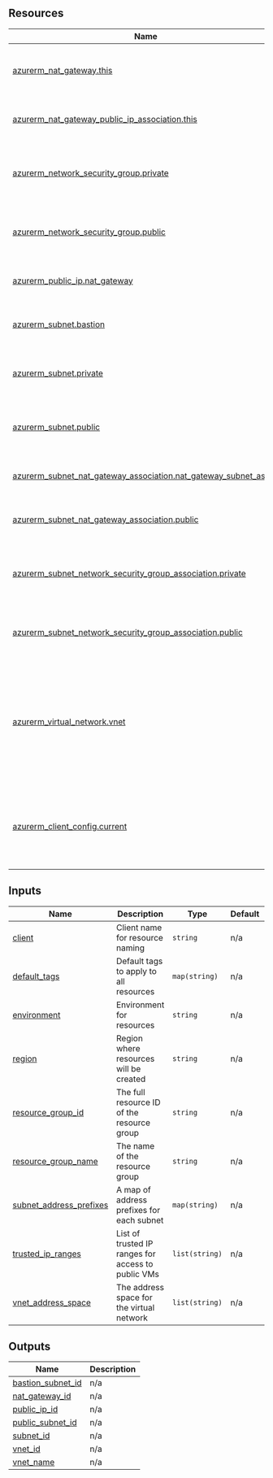 ## Resources

| Name | Type |
|------|------|
| [azurerm_nat_gateway.this](https://registry.terraform.io/providers/hashicorp/azurerm/latest/docs/resources/nat_gateway) | Creates NAT gateway for outbound internet connectivity | resource |
| [azurerm_nat_gateway_public_ip_association.this](https://registry.terraform.io/providers/hashicorp/azurerm/latest/docs/resources/nat_gateway_public_ip_association) | Associates public IP address with NAT gateway | resource |
| [azurerm_network_security_group.private](https://registry.terraform.io/providers/hashicorp/azurerm/latest/docs/resources/network_security_group) | Creates network security group for private subnet | resource |
| [azurerm_network_security_group.public](https://registry.terraform.io/providers/hashicorp/azurerm/latest/docs/resources/network_security_group) | Creates network security group for public subnet | resource |
| [azurerm_public_ip.nat_gateway](https://registry.terraform.io/providers/hashicorp/azurerm/latest/docs/resources/public_ip) | Creates public IP address for NAT gateway | resource |
| [azurerm_subnet.bastion](https://registry.terraform.io/providers/hashicorp/azurerm/latest/docs/resources/subnet) | Creates subnet for bastion host connectivity | resource |
| [azurerm_subnet.private](https://registry.terraform.io/providers/hashicorp/azurerm/latest/docs/resources/subnet) | Creates private subnet for internal resources | resource |
| [azurerm_subnet.public](https://registry.terraform.io/providers/hashicorp/azurerm/latest/docs/resources/subnet) | Creates public subnet for internet facing resources | resource |
| [azurerm_subnet_nat_gateway_association.nat_gateway_subnet_assoc](https://registry.terraform.io/providers/hashicorp/azurerm/latest/docs/resources/subnet_nat_gateway_association) | Associates NAT gateway with private subnet | resource |
| [azurerm_subnet_nat_gateway_association.public](https://registry.terraform.io/providers/hashicorp/azurerm/latest/docs/resources/subnet_nat_gateway_association) | Associates NAT gateway with public subnet | resource |
| [azurerm_subnet_network_security_group_association.private](https://registry.terraform.io/providers/hashicorp/azurerm/latest/docs/resources/subnet_network_security_group_association) | Associates network security group with private subnet | resource |
| [azurerm_subnet_network_security_group_association.public](https://registry.terraform.io/providers/hashicorp/azurerm/latest/docs/resources/subnet_network_security_group_association) | Associates network security group with public subnet | resource |
| [azurerm_virtual_network.vnet](https://registry.terraform.io/providers/hashicorp/azurerm/latest/docs/resources/virtual_network) | Creates the virtual network infrastructure for either the VM or Databricks workspace or both depending on the deployment | resource |
| [azurerm_client_config.current](https://registry.terraform.io/providers/hashicorp/azurerm/latest/docs/data-sources/client_config) | Retrieves metadata for the current Azure client, including tenant ID, client ID, and object ID | data source |

## Inputs

| Name | Description | Type | Default | Required |
|------|-------------|------|---------|:--------:|
| <a name="input_client"></a> [client](#input\_client) | Client name for resource naming | `string` | n/a | yes |
| <a name="input_default_tags"></a> [default\_tags](#input\_default\_tags) | Default tags to apply to all resources | `map(string)` | n/a | yes |
| <a name="input_environment"></a> [environment](#input\_environment) | Environment for resources | `string` | n/a | yes |
| <a name="input_region"></a> [region](#input\_region) | Region where resources will be created | `string` | n/a | yes |
| <a name="input_resource_group_id"></a> [resource\_group\_id](#input\_resource\_group\_id) | The full resource ID of the resource group | `string` | n/a | yes |
| <a name="input_resource_group_name"></a> [resource\_group\_name](#input\_resource\_group\_name) | The name of the resource group | `string` | n/a | yes |
| <a name="input_subnet_address_prefixes"></a> [subnet\_address\_prefixes](#input\_subnet\_address\_prefixes) | A map of address prefixes for each subnet | `map(string)` | n/a | yes |
| <a name="input_trusted_ip_ranges"></a> [trusted\_ip\_ranges](#input\_trusted\_ip\_ranges) | List of trusted IP ranges for access to public VMs | `list(string)` | n/a | yes |
| <a name="input_vnet_address_space"></a> [vnet\_address\_space](#input\_vnet\_address\_space) | The address space for the virtual network | `list(string)` | n/a | yes |

## Outputs

| Name | Description |
|------|-------------|
| <a name="output_bastion_subnet_id"></a> [bastion\_subnet\_id](#output\_bastion\_subnet\_id) | n/a |
| <a name="output_nat_gateway_id"></a> [nat\_gateway\_id](#output\_nat\_gateway\_id) | n/a |
| <a name="output_public_ip_id"></a> [public\_ip\_id](#output\_public\_ip\_id) | n/a |
| <a name="output_public_subnet_id"></a> [public\_subnet\_id](#output\_public\_subnet\_id) | n/a |
| <a name="output_subnet_id"></a> [subnet\_id](#output\_subnet\_id) | n/a |
| <a name="output_vnet_id"></a> [vnet\_id](#output\_vnet\_id) | n/a |
| <a name="output_vnet_name"></a> [vnet\_name](#output\_vnet\_name) | n/a |

